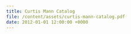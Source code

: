 ```yaml
---
title: Curtis Mann Catalog
file: /content/assets/curtis-mann-catalog.pdf
date: 2012-01-01 12:00:00 +0000
---
```

